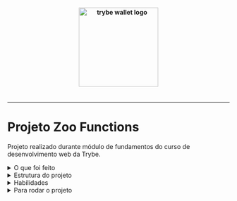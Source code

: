 <h4 align="center">
  <img width="180px" alt="trybe wallet logo" src="https://user-images.githubusercontent.com/100851855/229924854-e64c78ab-dad4-40e2-ae03-09b0aa37e0a3.png" />
  <br /><br />
</h4>

<hr />

# Projeto Zoo Functions 

Projeto realizado durante módulo de fundamentos do curso de desenvolvimento web da Trybe.

<details>
  <summary>O que foi feito</summary>

  <p>
  Neste projeto, tem como objetivo simular um sistema de relatório de um zoológico. O sistema possui informações a respeito dos animais presentes no zoológico, colaboradores, horários de funcionamento e uma tabela de preços que varia de acordo com a idade das pessoas que o visitam.
  </p> 

</details>
<details>
  <summary>Estrutura do projeto</summary>

  - A pasta src é composta por arquivos referentes a cada uma das funções que você irá implementar, a pasta data contém o arquivo zoo_data.js, que armazena os dados que você vai utilizar para retornar as informações sobre o zoológico.
  - A pasta test, contém os arquivos em que os testes unitários (JEST) correspondentes a cada função, o nome do arquivo é o nome da função alvo acrescido do sufixo .test.js

</details>

<details>
  <summary>Habilidades</summary>

  - Utilizar novas funcionalidades do ES6, como arrow functions, template literals, spread operator, parâmetro rest e object destructuring;
  - Compor objetos e ler suas informações com diferentes métodos;
  - Manipular arrays com funções como map, filter e reduce;
  - Testar suas funções com Jest.

</details>
<details>
  <summary>Para rodar o projeto</summary>

  - Clone o projeto desse repositório para sua máquina;
  - Execute ```npm install```;
  - Utilize a extensão ```code runner``` ou ```console.log``` para executar as funcões;
  
</details>
